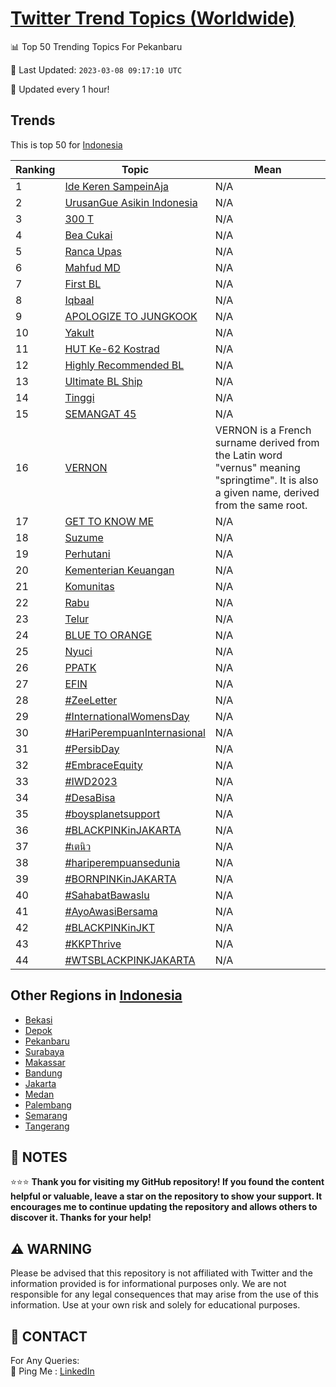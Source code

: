 [Twitter Trend Topics (Worldwide)](https://github.com/ErcinDedeoglu/Twitter-Trend-Topics)
==========


📊 Top 50 Trending Topics For Pekanbaru

📆 Last Updated: `2023-03-08 09:17:10 UTC`

🔧 Updated every 1 hour!


## Trends

This is top 50 for [Indonesia](</Indonesia>)

| Ranking | Topic | Mean |
| ------- | ------------ | ------------ |
| 1 | [Ide Keren SampeinAja](http://twitter.com/search?q=Ide+Keren+SampeinAja) | N/A |
| 2 | [UrusanGue Asikin Indonesia](http://twitter.com/search?q=UrusanGue+Asikin+Indonesia) | N/A |
| 3 | [300 T](http://twitter.com/search?q=300+T) | N/A |
| 4 | [Bea Cukai](http://twitter.com/search?q=Bea+Cukai) | N/A |
| 5 | [Ranca Upas](http://twitter.com/search?q=Ranca+Upas) | N/A |
| 6 | [Mahfud MD](http://twitter.com/search?q=Mahfud+MD) | N/A |
| 7 | [First BL](http://twitter.com/search?q=First+BL) | N/A |
| 8 | [Iqbaal](http://twitter.com/search?q=Iqbaal) | N/A |
| 9 | [APOLOGIZE TO JUNGKOOK](http://twitter.com/search?q=APOLOGIZE+TO+JUNGKOOK) | N/A |
| 10 | [Yakult](http://twitter.com/search?q=Yakult) | N/A |
| 11 | [HUT Ke-62 Kostrad](http://twitter.com/search?q=HUT+Ke-62+Kostrad) | N/A |
| 12 | [Highly Recommended BL](http://twitter.com/search?q=Highly+Recommended+BL) | N/A |
| 13 | [Ultimate BL Ship](http://twitter.com/search?q=Ultimate+BL+Ship) | N/A |
| 14 | [Tinggi](http://twitter.com/search?q=Tinggi) | N/A |
| 15 | [SEMANGAT 45](http://twitter.com/search?q=SEMANGAT+45) | N/A |
| 16 | [VERNON](http://twitter.com/search?q=VERNON) | VERNON is a French surname derived from the Latin word "vernus" meaning "springtime". It is also a given name, derived from the same root. |
| 17 | [GET TO KNOW ME](http://twitter.com/search?q=GET+TO+KNOW+ME) | N/A |
| 18 | [Suzume](http://twitter.com/search?q=Suzume) | N/A |
| 19 | [Perhutani](http://twitter.com/search?q=Perhutani) | N/A |
| 20 | [Kementerian Keuangan](http://twitter.com/search?q=Kementerian+Keuangan) | N/A |
| 21 | [Komunitas](http://twitter.com/search?q=Komunitas) | N/A |
| 22 | [Rabu](http://twitter.com/search?q=Rabu) | N/A |
| 23 | [Telur](http://twitter.com/search?q=Telur) | N/A |
| 24 | [BLUE TO ORANGE](http://twitter.com/search?q=BLUE+TO+ORANGE) | N/A |
| 25 | [Nyuci](http://twitter.com/search?q=Nyuci) | N/A |
| 26 | [PPATK](http://twitter.com/search?q=PPATK) | N/A |
| 27 | [EFIN](http://twitter.com/search?q=EFIN) | N/A |
| 28 | [#ZeeLetter](http://twitter.com/search?q=%23ZeeLetter) | N/A |
| 29 | [#InternationalWomensDay](http://twitter.com/search?q=%23InternationalWomensDay) | N/A |
| 30 | [#HariPerempuanInternasional](http://twitter.com/search?q=%23HariPerempuanInternasional) | N/A |
| 31 | [#PersibDay](http://twitter.com/search?q=%23PersibDay) | N/A |
| 32 | [#EmbraceEquity](http://twitter.com/search?q=%23EmbraceEquity) | N/A |
| 33 | [#IWD2023](http://twitter.com/search?q=%23IWD2023) | N/A |
| 34 | [#DesaBisa](http://twitter.com/search?q=%23DesaBisa) | N/A |
| 35 | [#boysplanetsupport](http://twitter.com/search?q=%23boysplanetsupport) | N/A |
| 36 | [#BLACKPINKinJAKARTA](http://twitter.com/search?q=%23BLACKPINKinJAKARTA) | N/A |
| 37 | [#เตนิว](http://twitter.com/search?q=%23%e0%b9%80%e0%b8%95%e0%b8%99%e0%b8%b4%e0%b8%a7) | N/A |
| 38 | [#hariperempuansedunia](http://twitter.com/search?q=%23hariperempuansedunia) | N/A |
| 39 | [#BORNPINKinJAKARTA](http://twitter.com/search?q=%23BORNPINKinJAKARTA) | N/A |
| 40 | [#SahabatBawaslu](http://twitter.com/search?q=%23SahabatBawaslu) | N/A |
| 41 | [#AyoAwasiBersama](http://twitter.com/search?q=%23AyoAwasiBersama) | N/A |
| 42 | [#BLACKPINKinJKT](http://twitter.com/search?q=%23BLACKPINKinJKT) | N/A |
| 43 | [#KKPThrive](http://twitter.com/search?q=%23KKPThrive) | N/A |
| 44 | [#WTSBLACKPINKJAKARTA](http://twitter.com/search?q=%23WTSBLACKPINKJAKARTA) | N/A |



## Other Regions in [Indonesia](</Indonesia>)

* [Bekasi](</Indonesia/Bekasi.md>)
* [Depok](</Indonesia/Depok.md>)
* [Pekanbaru](</Indonesia/Pekanbaru.md>)
* [Surabaya](</Indonesia/Surabaya.md>)
* [Makassar](</Indonesia/Makassar.md>)
* [Bandung](</Indonesia/Bandung.md>)
* [Jakarta](</Indonesia/Jakarta.md>)
* [Medan](</Indonesia/Medan.md>)
* [Palembang](</Indonesia/Palembang.md>)
* [Semarang](</Indonesia/Semarang.md>)
* [Tangerang](</Indonesia/Tangerang.md>)



## 📝 NOTES

⭐⭐⭐ **Thank you for visiting my GitHub repository! If you found the content helpful or valuable, leave a star on the repository to show your support. It encourages me to continue updating the repository and allows others to discover it. Thanks for your help!**


## ⚠️ WARNING

Please be advised that this repository is not affiliated with Twitter and the information provided is for informational purposes only. We are not responsible for any legal consequences that may arise from the use of this information. Use at your own risk and solely for educational purposes.


## 📨 CONTACT

 For Any Queries:  
            🏓 Ping Me : [LinkedIn](https://www.linkedin.com/in/ercindedeoglu/)
